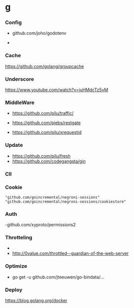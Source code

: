 # g

### Config

- github.com/joho/godotenv

- 

### Cache

https://github.com/golang/groupcache

### Underscore

https://www.youtube.com/watch?v=juHMdcTz5vM

### MiddleWare

- https://github.com/pilu/traffic/
- https://github.com/pjebs/restgate

- https://github.com/pilu/xrequestid

### Update

- https://github.com/pilu/fresh
- https://github.com/codegangsta/gin

### ClI



### Cookie


	"github.com/goincremental/negroni-sessions"
	"github.com/goincremental/negroni-sessions/cookiestore"

### Auth

-github.com/xyproto/permissions2

### Throtteling

-
- http://0value.com/throttled--guardian-of-the-web-server

### Optimize

- go get -u github.com/jteeuwen/go-bindata/...


### Deploy

https://blog.golang.org/docker
